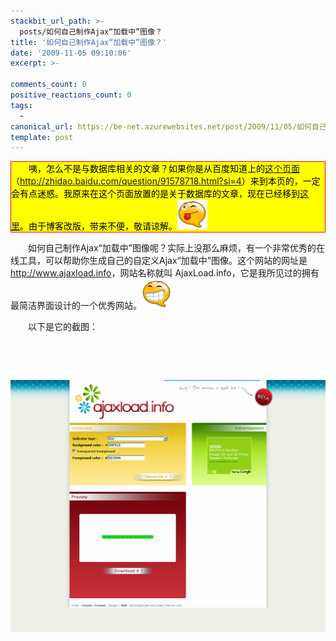 ```yaml
---
stackbit_url_path: >-
  posts/如何自己制作Ajax“加载中”图像？
title: '如何自己制作Ajax“加载中”图像？'
date: '2009-11-05 09:10:06'
excerpt: >-
  
comments_count: 0
positive_reactions_count: 0
tags: 
  - 
canonical_url: https://be-net.azurewebsites.net/post/2009/11/05/如何自己制作Ajax“加载中”图像？
template: post
---
```

<div style="border: solid 1px red; background-color: yellow; color: black; text-indent: 2em;">咦，怎么不是与数据库相关的文章？如果你是从百度知道上的<a target="_blank" href="http://zhidao.baidu.com/question/91578718.html?si=4">这个页面</a>（<a href="http://zhidao.baidu.com/question/91578718.html?si=4">http://zhidao.baidu.com/question/91578718.html?si=4</a>）来到本页的，一定会有点迷惑。我原来在这个页面放置的是关于数据库的文章，现在已经移到<a target="_blank" title="ASP 操作数据库的一个数据库类文件 CDatabase.asp" href="http://www.myfootprints.cn/blog/post/14.html">这里</a>。由于博客改版，带来不便，敬请谅解。<img alt="" src="https://raw.githubusercontent.com/Jeff-Tian/blogengine.net/master/Source/BlogEngine/BlogEngine.NET/App_Data/files/image_422.png"></div><div style="text-indent: 2em;"><p>如何自己制作Ajax“加载中”图像呢？实际上没那么麻烦，有一个非常优秀的在线工具，可以帮助你生成自己的自定义Ajax“加载中”图像。这个网站的网址是 <a target="_blank" href="http://www.ajaxload.info">http://www.ajaxload.info</a>，网站名称就叫 AjaxLoad.info，它是我所见过的拥有最简洁界面设计的一个优秀网站。<img alt="" src="https://raw.githubusercontent.com/Jeff-Tian/blogengine.net/master/Source/BlogEngine/BlogEngine.NET/App_Data/files/image_423.png"></p><p>以下是它的截图：</p><p>&nbsp;</p></div><p>&nbsp;</p><p><img onload="ResizeImage(this,520)" alt="" title="" src="https://raw.githubusercontent.com/Jeff-Tian/blogengine.net/master/Source/BlogEngine/BlogEngine.NET/App_Data/files/image_424.png"></p>